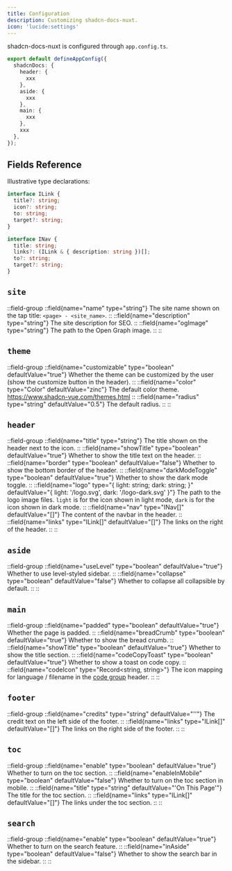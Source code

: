 ```yaml
---
title: Configuration
description: Customizing shadcn-docs-nuxt.
icon: 'lucide:settings'
---
```


shadcn-docs-nuxt is configured through `app.config.ts`.

```ts [app.config.ts]
export default defineAppConfig({
  shadcnDocs: {
    header: {
      xxx
    },
    aside: {
      xxx
    },
    main: {
      xxx
    },
    xxx
  },
});
```

## Fields Reference

Illustrative type declarations:

```ts
interface ILink {
  title?: string;
  icon?: string;
  to: string;
  target?: string;
}

interface INav {
  title: string;
  links?: (ILink & { description: string })[];
  to?: string;
  target?: string;
}
```

## `site`

::field-group
  ::field{name="name" type="string"}
  The site name shown on the tap title: `<page> - <site_name>`.
  ::
  ::field{name="description" type="string"}
  The site description for SEO.
  ::
  ::field{name="ogImage" type="string"}
  The path to the Open Graph image.
  ::
::

## `theme`

::field-group
  ::field{name="customizable" type="boolean" defaultValue="true"}
  Whether the theme can be customized by the user (show the customize button in the header).
  ::
  ::field{name="color" type="Color" defaultValue="zinc"}
  The default color theme. https://www.shadcn-vue.com/themes.html
  ::
  ::field{name="radius" type="string" defaultValue="0.5"}
  The default radius.
  ::
::

## `header`

::field-group
  ::field{name="title" type="string"}
  The title shown on the header next to the icon.
  ::
  ::field{name="showTitle" type="boolean" defaultValue="true"}
  Whether to show the title text on the header.
  ::
  ::field{name="border" type="boolean" defaultValue="false"}
  Whether to show the bottom border of the header.
  ::
  ::field{name="darkModeToggle" type="boolean" defaultValue="true"}
  Whether to show the dark mode toggle.
  ::
  ::field{name="logo" type="{ light: string; dark: string; }" defaultValue="{ light: '/logo.svg', dark: '/logo-dark.svg' }"}
  The path to the logo image files. `light` is for the icon shown in light mode, `dark` is for the icon shown in dark mode.
  ::
  ::field{name="nav" type="INav[]" defaultValue="[]"}
  The content of the navbar in the header.
  ::
  ::field{name="links" type="ILink[]" defaultValue="[]"}
  The links on the right of the header.
  ::
::

## `aside`

::field-group
  ::field{name="useLevel" type="boolean" defaultValue="true"}
  Whether to use level-styled sidebar.
  ::
  ::field{name="collapse" type="boolean" defaultValue="false"}
  Whether to collapse all collapsible by default.
  ::
::

## `main`

::field-group
  ::field{name="padded" type="boolean" defaultValue="true"}
  Whether the page is padded.
  ::
  ::field{name="breadCrumb" type="boolean" defaultValue="true"}
  Whether to show the bread crumb.
  ::
  ::field{name="showTitle" type="boolean" defaultValue="true"}
  Whether to show the title section.
  ::
  ::field{name="codeCopyToast" type="boolean" defaultValue="true"}
  Whether to show a toast on code copy.
  ::
  ::field{name="codeIcon" type="Record<string, string>"}
  The icon mapping for language / filename in the [code group](/getting-started/writing/components#code-group) header.
  ::
::

## `footer`

::field-group
  ::field{name="credits" type="string" defaultValue="''"}
  The credit text on the left side of the footer.
  ::
  ::field{name="links" type="ILink[]" defaultValue="[]"}
  The links on the right side of the footer.
  ::
::

## `toc`

::field-group
  ::field{name="enable" type="boolean" defaultValue="true"}
  Whether to turn on the toc section.
  ::
  ::field{name="enableInMobile" type="boolean" defaultValue="false"}
  Whether to turn on the toc section in mobile.
  ::
  ::field{name="title" type="string" defaultValue="'On This Page'"}
  The title for the toc section.
  ::
  ::field{name="links" type="ILink[]" defaultValue="[]"}
  The links under the toc section.
  ::
::

## `search`

::field-group
  ::field{name="enable" type="boolean" defaultValue="true"}
  Whether to turn on the search feature.
  ::
  ::field{name="inAside" type="boolean" defaultValue="false"}
  Whether to show the search bar in the sidebar.
  ::
::
